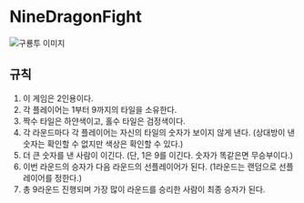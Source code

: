 # NineDragonFight
![구룡투 이미지](https://encrypted-tbn0.gstatic.com/images?q=tbn:ANd9GcQ5ACfTa_5pDlhopGxr8fKmgGu6WRO5D2m8Gg&s)

## 규칙
1. 이 게임은 2인용이다.
2. 각 플레이어는 1부터 9까지의 타일을 소유한다.
3. 짝수 타일은 하얀색이고, 홀수 타일은 검정색이다.
4. 각 라운드마다 각 플레이어는 자신의 타일의 숫자가 보이지 않게 낸다. (상대방이 낸 숫자는 확인할 수 없지만 색상은 확인할 수 있다.)
5. 더 큰 숫자를 낸 사람이 이긴다. (단, 1은 9를 이긴다. 숫자가 똑같은면 무승부이다.)
6. 이번 라운드의 승자가 다음 라운드의 선플레이어가 된다. (1라운드는 랜덤으로 선플레이어를 정한다.)
7. 총 9라운드 진행되며 가장 많이 라운드를 승리한 사람이 최종 승자가 된다.
